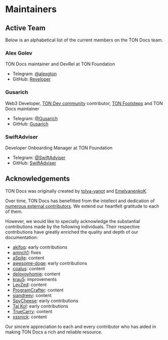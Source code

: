 # Maintainers

## Active Team

Below is an alphabetical list of the current members on the TON Docs team.

### Alex Golev

TON Docs maintainer and DevRel at TON Foundation

- Telegram: [@alexgton](https://t.me/alexgton)
- GitHub: [Reveloper](https://github.com/Reveloper)

### Gusarich

Web3 Developer, [TON Dev community](https://github.com/ton-community) contributor, [TON Footsteps](https://github.com/ton-society/ton-footsteps) and TON Docs maintainer

- Telegram: [@Gusarich](https://t.me/Gusarich)
- GitHub: [Gusarich](https://github.com/Gusarich)

### SwiftAdviser

Developer Onboarding Manager at TON Foundation

- Telegram: [@SwiftAdviser](https://t.me/SwiftAdviser)
- GitHub: [SwiftAdviser](https://github.com/SwiftAdviser)

## Acknowledgements

TON Docs was originally created by [tolya-yanot](https://github.com/tolya-yanot) and [EmelyanenkoK](https://github.com/EmelyanenkoK).

Over time, TON Docs has benefitted from the intellect and dedication of [numerous external contributors](https://github.com/ton-community/ton-docs/graphs/contributors). We extend our heartfelt gratitude to each of them.

However, we would like to specially acknowledge the substantial contributions made by the following individuals. Their respective contributions have greatly enriched the quality and depth of our documentation:

- [akifoq](https://github.com/akifoq): early contributions
- [amnch1](https://github.com/amnch1): fixes
- [aSpite](https://github.com/aSpite): content
- [awesome-doge](https://github.com/awesome-doge): early contributions
- [coalus](https://github.com/coalus): content
- [delovoyhomie](https://github.com/delovoyhomie): content
- [krau5](https://github.com/krau5): improvements
- [LevZed](https://github.com/LevZed): content
- [ProgramCrafter](https://github.com/ProgramCrafter): content
- [siandreev](https://github.com/siandreev): content
- [SpyCheese](https://github.com/SpyCheese): early contributions
- [Tal Kol](https://github.com/talkol): early contributions
- [TrueCarry](https://github.com/TrueCarry): content
- [xssnick](https://github.com/xssnick): content

Our sincere appreciation to each and every contributor who has aided in making TON Docs a rich and reliable resource.
